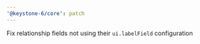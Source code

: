 ```yaml
---
'@keystone-6/core': patch
---
```


Fix relationship fields not using their `ui.labelField` configuration
